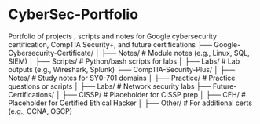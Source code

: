 # CyberSec-Portfolio
Portfolio of projects , scripts and notes for Google cybersecurity certification, CompTIA Security+, and future certifications
├── Google-Cybersecurity-Certificate/
│   ├── Notes/                  # Module notes (e.g., Linux, SQL, SIEM)
│   ├── Scripts/                # Python/bash scripts for labs
│   ├── Labs/                   # Lab outputs (e.g., Wireshark, Splunk)
├── CompTIA-Security-Plus/
│   ├── Notes/                  # Study notes for SY0-701 domains
│   ├── Practice/               # Practice questions or scripts
│   ├── Labs/                   # Network security labs
├── Future-Certifications/
│   ├── CISSP/                  # Placeholder for CISSP prep
│   ├── CEH/                    # Placeholder for Certified Ethical Hacker
│   ├── Other/                  # For additional certs (e.g., CCNA, OSCP)
